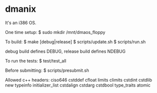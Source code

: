 dmanix
=====
It's an i386 OS.

One time setup:
$ sudo mkdir /mnt/dmaos\_floppy

To build:
$ make [debug|release]
$ scripts/update.sh
$ scripts/run.sh

debug build defines DEBUG, release build defines NDEBUG

To run the tests:
$ test/test_all

Before submitting:
$ scripts/presubmit.sh

Allowed c++ headers:
 ciso646
 cstddef
 cfloat
 limits
 climits
 cstdint
 cstdlib
 new
 typeinfo
 initializer_list
 cstdalign
 cstdarg
 cstdbool
 type_traits
 atomic
